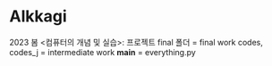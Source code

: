 # Alkkagi
2023 봄 <컴퓨터의 개념 및 실습>: 프로젝트
final 폴더 = final work
codes, codes_j = intermediate work
__main__ = everything.py  
